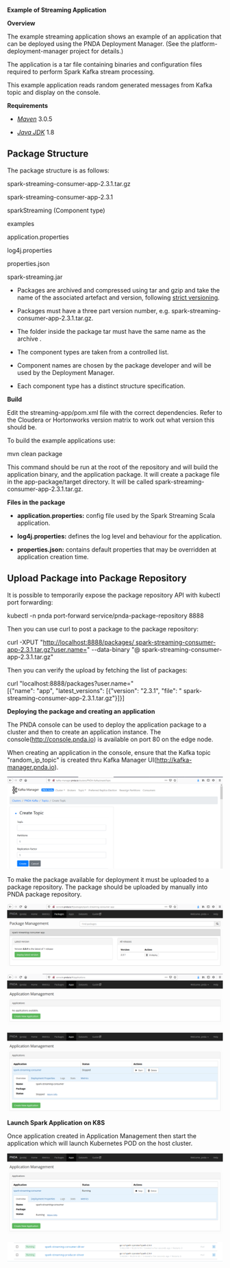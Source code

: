 **Example of Streaming Application**

**Overview**

The example streaming application shows an example of an application
that can be deployed using the PNDA Deployment Manager. (See the
platform-deployment-manager project for details.)

The application is a tar file containing binaries and configuration
files required to perform Spark Kafka stream processing.

This example application reads random generated messages from Kafka
topic and display on the console.

**Requirements**

-   [*Maven*](https://maven.apache.org/docs/3.0.5/release-notes.html)
    3.0.5

-   [*Java
    JDK*](https://docs.oracle.com/javase/8/docs/technotes/guides/install/install_overview.html)
    1.8

Package Structure
-----------------

The package structure is as follows:

spark-streaming-consumer-app-2.3.1.tar.gz

spark-streaming-consumer-app-2.3.1

sparkStreaming (Component type)

examples

application.properties

log4j.properties

properties.json

spark-streaming.jar

-   Packages are archived and compressed using tar and gzip and take the
    name of the associated artefact and version, following [strict
    versioning](http://legacy.python.org/dev/peps/pep-0386).

-   Packages must have a three part version number, e.g.
    spark-streaming-consumer-app-2.3.1.tar.gz.

-   The folder inside the package tar must have the same name as the
    archive .

-   The component types are taken from a controlled list.

-   Component names are chosen by the package developer and will be used
    by the Deployment Manager.

-   Each component type has a distinct structure specification.

**Build**

Edit the streaming-app/pom.xml file with the correct dependencies. Refer
to the Cloudera or Hortonworks version matrix to work out what version
this should be.

To build the example applications use:

mvn clean package

This command should be run at the root of the repository and will build
the application binary, and the application package. It will create a
package file in the app-package/target directory. It will be called
spark-streaming-consumer-app-2.3.1.tar.gz.

**Files in the package**

-   **application.properties:** config file used by the Spark Streaming
    Scala application.

-   **log4j.properties:** defines the log level and behaviour for the
    application.

-   **properties.json:** contains default properties that may be
    overridden at application creation time.

Upload Package into Package Repository
--------------------------------------

It is possible to temporarily expose the package repository API with
kubectl port forwarding:

kubectl -n pnda port-forward service/pnda-package-repository 8888

Then you can use curl to post a package to the package repository:

curl -XPUT "[http://localhost:8888/packages/
spark-streaming-consumer-app-2.3.1.tar.gz?user.name=](http://localhost:8888/packages/app-0.0.1.tar.gz?user.name=)"
--data-binary "@ spark-streaming-consumer-app-2.3.1.tar.gz"

Then you can verify the upload by fetching the list of packages:

curl "localhost:8888/packages?user.name="\
\[{"name": "app", "latest\_versions": \[{"version": "2.3.1", "file": "
spark-streaming-consumer-app-2.3.1.tar.gz"}\]}\]

**Deploying the package and creating an application**

The PNDA console can be used to deploy the application package to a
cluster and then to create an application instance. The
console(http://console.pnda.io) is available on port 80 on the edge
node.

When creating an application in the console, ensure that the Kafka topic
"random\_ip\_topic" is created thru Kafka Manager
UI(http://kafka-manager.pnda.io).

![](./media/image1.png)

To make the package available for deployment it must be uploaded to a
package repository. The package should be uploaded by manually into PNDA
package repository.

![](./media/image2.png)

![](./media/image3.png)

![](./media/image4.png)

**Launch Spark Application on K8S**

Once application created in Application Management then start the
application which will launch Kubernetes POD on the host cluster.

![](./media/image5.png)

![](./media/image6.png)
